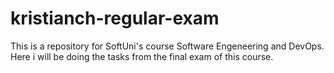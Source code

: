 # kristianch-regular-exam
This is a repository for SoftUni's course Software Engeneering and DevOps. Here i will be doing the tasks from the final exam of this course.
